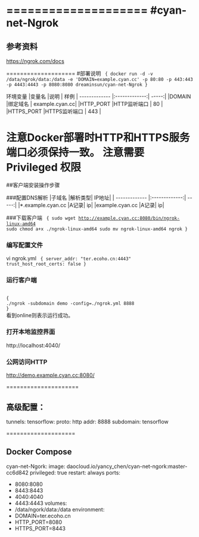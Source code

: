 ====================
#cyan-net-Ngrok
====================
## 参考资料 
https://ngrok.com/docs

====================
#部署说明
<code>
{
docker run -d -v /data/ngrok/data:/data -e 'DOMAIN=example.cyan.cc' -p 80:80 -p 443:443 -p 4443:4443 -p 8080:8080 dreaminsun/cyan-net-Ngrok
}
</code>

环境变量
|变量名 	|说明			| 样例 
| ------------- |:-------------:| -----:|
|DOMAIN 	|绑定域名		| example.cyan.cc|
|HTTP_PORT  |HTTP监听端口	| 80			 |
|HTTPS_PORT |HTTPS监听端口	| 443			 |

注意Docker部署时HTTP和HTTPS服务端口必须保持一致。
注意需要Privileged 权限
====================
##客户端安装操作步骤

###配置DNS解析
|子域名 |解析类型| IP地址|
| ------------- |:-------------:| -----:|
|*.example.cyan.cc |A记录| ip|
|example.cyan.cc |A记录| ip|

###下载客户端
<code>
{
sudo wget http://example.cyan.cc:8080/bin/ngrok-linux-amd64
sudo chmod a+x ./ngrok-linux-amd64
sudo mv ngrok-linux-amd64 ngrok
}
</code>

### 编写配置文件
vi ngrok.yml
<code>
{
server_addr: "ter.ecoho.cn:4443"
trust_host_root_certs: false
}
</code>

### 运行客户端
<code>
{
./ngrok -subdomain demo -config=./ngrok.yml 8888
}
</code>
看到online则表示运行成功。

### 打开本地监控界面
http://localhost:4040/

### 公网访问HTTP
http://demo.example.cyan.cc:8080/

=====================
## 高级配置：
tunnels:
  tensorflow:
    proto: http
    addr: 8888
    subdomain: tensorflow 
	
====================
## Docker Compose
cyan-net-Ngork:
  image: daocloud.io/yancy_chen/cyan-net-ngork:master-cc6d842
  privileged: true
  restart: always
  ports:
  - 8080:8080
  - 8443:8443
  - 4040:4040
  - 4443:4443
  volumes:
  - /data/ngork/data:/data
  environment:
  - DOMAIN=ter.ecoho.cn
  - HTTP_PORT=8080
  - HTTPS_PORT=8443
